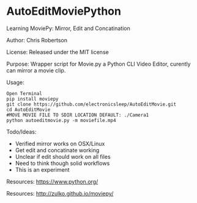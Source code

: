 AutoEditMoviePython
==========

Learning MoviePy: Mirror, Edit and Concatination

Author: Chris Robertson

License: Released under the MIT license

Purpose: Wrapper script for Movie.py a Python CLI Video Editor, curently can mirror a movie clip.

Usage:
```
Open Terminal
pip install moviepy
git clone https://github.com/electronicsleep/AutoEditMovie.git
cd AutoEditMovie
#MOVE MOVIE FILE TO SDIR LOCATION DEFAULT: ./Camera1
python autoeditmovie.py -m moviefile.mp4
```

Todo/Ideas:
* Verified mirror works on OSX/Linux
* Get edit and concatinate working
* Unclear if edit should work on all files
* Need to think though solid workflows
* This is an experiment

Resources:
https://www.python.org/

Resources:
http://zulko.github.io/moviepy/
